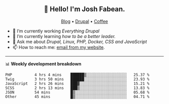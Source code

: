 <h2 align="center">👋 Hello! I'm Josh Fabean.</h2>
<p align="center">
  <a href="https://joshfabean.com">Blog</a> •
  <a href="https://www.drupal.org/u/joshfabean">Drupal</a> •
  <a href="https://www.buymeacoffee.com/LSxne6Yr4">Coffee</a>
</p>

- 🔭 I’m currently working *Everything Drupal*
- 🌱 I’m currently learning *how to be a better leader.*
- 💬 Ask me about *Drupal, Linux, PHP, Docker, CSS and JavaScript*
- 📫 How to reach me: [email from my website](https://joshfabean.com).

-------

📊 **Weekly development breakdown**
<!--START_SECTION:waka-->

```text
PHP          4 hrs 4 mins    ██████▒░░░░░░░░░░░░░░░░░░   25.37 %
Twig         3 hrs 50 mins   ██████░░░░░░░░░░░░░░░░░░░   23.93 %
JavaScript   2 hrs 26 mins   ███▓░░░░░░░░░░░░░░░░░░░░░   15.21 %
SCSS         2 hrs 13 mins   ███▒░░░░░░░░░░░░░░░░░░░░░   13.83 %
JSON         54 mins         █▒░░░░░░░░░░░░░░░░░░░░░░░   05.68 %
Other        45 mins         █▒░░░░░░░░░░░░░░░░░░░░░░░   04.71 %
```

<!--END_SECTION:waka-->

<!--
**fabean/fabean** is a ✨ _special_ ✨ repository because its `README.md` (this file) appears on your GitHub profile.

Here are some ideas to get you started:

- 🔭 I’m currently working on ...
- 🌱 I’m currently learning ...
- 👯 I’m looking to collaborate on ...
- 🤔 I’m looking for help with ...
- 💬 Ask me about ...
- 📫 How to reach me: ...
- 😄 Pronouns: ...
- ⚡ Fun fact: ...
-->
